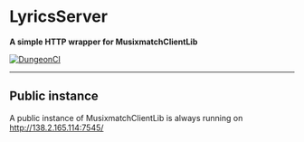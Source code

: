 # LyricsServer
**A simple HTTP wrapper for MusixmatchClientLib**

[![DungeonCI](https://img.shields.io/static/v1?label=dungeonci&message=master&color=success)](https://www.google.com/search?q=Van+Darkholme)

----

## Public instance
A public instance of MusixmatchClientLib is always running on http://138.2.165.114:7545/
